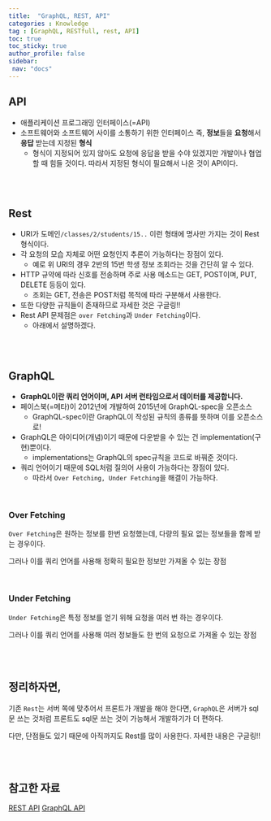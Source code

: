 ```yaml
---
title:  "GraphQL, REST, API"  
categories : Knowledge
tag : [GraphQL, RESTfull, rest, API]  
toc: true  
toc_sticky: true  
author_profile: false  
sidebar:  
 nav: "docs"    
---
```




## API

* 애플리케이션 프로그래밍 인터페이스(=API)
* 소프트웨어와 소프트웨어 사이를 소통하기 위한 인터페이스
  즉, **정보**들을 **요청**해서 **응답** 받는데 지정된 **형식**
  * 형식이 지정되어 있지 않아도 요청에 응답을 받을 수야 있겠지만 개발이나 협업할 때 힘들 것이다. 따라서 지정된 형식이 필요해서 나온 것이 API이다.

<br><br>

## Rest

* URI가 도메인`/classes/2/students/15..` 이런 형태에 명사만 가지는 것이 Rest 형식이다.
* 각 요청의 모습 자체로 어떤 요청인지 추론이 가능하다는 장점이 있다.
  * 예로 위 URI의 경우 2반의 15번 학생 정보 조회라는 것을 간단히 알 수 있다.
* HTTP 규약에 따라 신호를 전송하며 주로 사용 메소드는 GET, POST이며, PUT, DELETE 등등이 있다.
  * 조회는 GET, 전송은 POST처럼 목적에 따라 구분해서 사용한다.
* 또한 다양한 규칙들이 존재하므로 자세한 것은 구글링!!
* Rest API 문제점은 `over Fetching`과 `Under Fetching`이다.
  * 아래에서 설명하겠다.


<br><br>

## GraphQL

* **GraphQL이란 쿼리 언어이며, API 서버 런타임으로서 데이터를 제공합니다.**
* 페이스북(=메타)이 2012년에 개발하여 2015년에 GraphQL-spec을 오픈소스
  * GraphQL-spec이란 GraphQL이 작성된 규칙의 종류를 뜻하며 이를 오픈소스로!
* GraphQL은 아이디어(개념)이기 때문에 다운받을 수 있는 건 implementation(구현)뿐이다.
  * implementations는 GraphQL의 spec규칙을 코드로 바꿔준 것이다.
* 쿼리 언어이기 때문에 SQL처럼 질의어 사용이 가능하다는 장점이 있다.
  * 따라서 `Over Fetching, Under Fetching`을 해결이 가능하다.

<br>

### Over Fetching

`Over Fetching`은 원하는 정보를 한번 요청했는데, 다량의 필요 없는 정보들을 함께 받는 경우이다.

그러나 이를 쿼리 언어를 사용해 정확히 필요한 정보만 가져올 수 있는 장점

<br>

### Under Fetching

`Under Fetching`은 특정 정보를 얻기 위해 요청을 여러 번 하는 경우이다.

그러나 이를 쿼리 언어를 사용해 여러 정보들도 한 번의 요청으로 가져올 수 있는 장점

<br><br>

## 정리하자면,

기존 `Rest`는 서버 쪽에 맞추어서 프론트가 개발을 해야 한다면, 
`GraphQL`은 서버가 sql문 쓰는 것처럼 프론트도 sql문 쓰는 것이 가능해서 개발하기가 더 편하다.

다만, 단점들도 있기 때문에 아직까지도 Rest를 많이 사용한다. 자세한 내용은 구글링!!

<br><br>

## 참고한 자료

[REST API](https://www.youtube.com/watch?v=iOueE9AXDQQ)
[GraphQL API](https://www.youtube.com/watch?v=N-81mS2vldIa)
